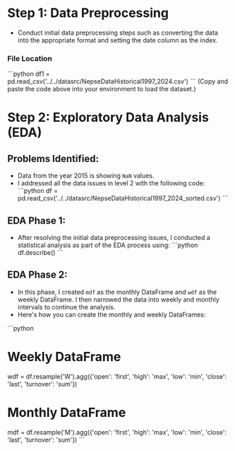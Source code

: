 
# Step 1: Data Preprocessing
- Conduct initial data preprocessing steps such as converting the data into the appropriate format and setting the date column as the index.

### File Location
\`\`\`python
df1 = pd.read_csv('../../datasrc/NepseDataHistorical1997_2024.csv')
\`\`\`
(Copy and paste the code above into your environment to load the dataset.)

# Step 2: Exploratory Data Analysis (EDA)

## Problems Identified:
- Data from the year 2015 is showing `NaN` values.
- I addressed all the data issues in level 2 with the following code:
\`\`\`python
df = pd.read_csv('../../datasrc/NepseDataHistorical1997_2024_sorted.csv')
\`\`\`

## EDA Phase 1:
- After resolving the initial data preprocessing issues, I conducted a statistical analysis as part of the EDA process using:
\`\`\`python
df.describe()
\`\`\`

## EDA Phase 2:
- In this phase, I created `mdf` as the monthly DataFrame and `wdf` as the weekly DataFrame. I then narrowed the data into weekly and monthly intervals to continue the analysis.
- Here's how you can create the monthly and weekly DataFrames:

\`\`\`python
# Weekly DataFrame
wdf = df.resample('W').agg({'open': 'first', 
                            'high': 'max', 
                            'low': 'min', 
                            'close': 'last', 
                            'turnover': 'sum'})

# Monthly DataFrame
mdf = df.resample('M').agg({'open': 'first', 
                            'high': 'max', 
                            'low': 'min', 
                            'close': 'last', 
                            'turnover': 'sum'})
\`\`\`
